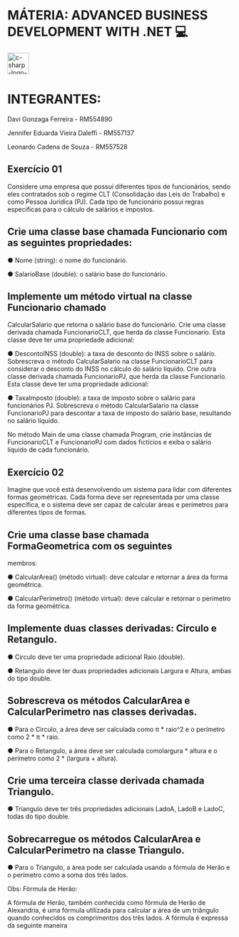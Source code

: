 # MÁTERIA: ADVANCED BUSINESS DEVELOPMENT WITH .NET 💻

<img width="48" height="48" src="https://img.icons8.com/color/48/c-sharp-logo-2.png" alt="c-sharp-logo-2"/>

# INTEGRANTES:

Davi Gonzaga Ferreira - RM554890

Jennifer Eduarda Vieira Daleffi - RM557137

Leonardo Cadena de Souza - RM557528 

## Exercício 01

Considere uma empresa que possui diferentes tipos de funcionários, sendo
eles contratados sob o regime CLT (Consolidação das Leis do Trabalho) e como
Pessoa Jurídica (PJ). Cada tipo de funcionário possui regras específicas para o
cálculo de salários e impostos.

## Crie uma classe base chamada Funcionario com as seguintes propriedades:

● Nome (string): o nome do funcionário.

● SalarioBase (double): o salário base do funcionário.

## Implemente um método virtual na classe Funcionario chamado
CalcularSalario que retorna o salário base do funcionário.
Crie uma classe derivada chamada FuncionarioCLT, que herda da
classe Funcionario. Esta classe deve ter uma propriedade adicional:

● DescontoINSS (double): a taxa de desconto do INSS sobre o
salário.
Sobrescreva o método CalcularSalario na classe FuncionarioCLT para
considerar o desconto do INSS no cálculo do salário líquido.
Crie outra classe derivada chamada FuncionarioPJ, que herda da classe
Funcionario. Esta classe deve ter uma propriedade adicional:

● TaxaImposto (double): a taxa de imposto sobre o salário para
funcionários PJ.
Sobrescreva o método CalcularSalario na classe FuncionarioPJ para
descontar a taxa de imposto do salário base, resultando no salário
líquido.

No método Main de uma classe chamada Program, crie instâncias de
FuncionarioCLT e FuncionarioPJ com dados fictícios e exiba o salário
líquido de cada funcionário.

## Exercício 02

Imagine que você está desenvolvendo um sistema para lidar com diferentes
formas geométricas. Cada forma deve ser representada por uma classe
específica, e o sistema deve ser capaz de calcular áreas e perímetros para
diferentes tipos de formas.


## Crie uma classe base chamada FormaGeometrica com os seguintes
membros:


● CalcularArea() (método virtual): deve calcular e retornar a área
da forma geométrica.

● CalcularPerimetro() (método virtual): deve calcular e retornar o
perímetro da forma geométrica.


## Implemente duas classes derivadas: Circulo e Retangulo.


● Circulo deve ter uma propriedade adicional Raio (double).

● Retangulo deve ter duas propriedades adicionais Largura e
Altura, ambas do tipo double.


## Sobrescreva os métodos CalcularArea e CalcularPerimetro nas classes derivadas.


● Para o Circulo, a área deve ser calculada como π * raio^2 e o
perímetro como 2 * π * raio.

● Para o Retangulo, a área deve ser calculada comolargura * altura
e o perímetro como 2 * (largura + altura).


## Crie uma terceira classe derivada chamada Triangulo.



● Triangulo deve ter três propriedades adicionais LadoA, LadoB e
LadoC, todas do tipo double.


## Sobrecarregue os métodos CalcularArea e CalcularPerimetro na classe Triangulo.


● Para o Triangulo, a área pode ser calculada usando a fórmula de
Herão e o perímetro como a soma dos três lados.


Obs: Fórmula de Herão:

A fórmula de Herão, também conhecida como fórmula de Herão de Alexandria,
é uma fórmula utilizada para calcular a área de um triângulo quando
conhecidos os comprimentos dos três lados. A fórmula é expressa da seguinte
maneira
